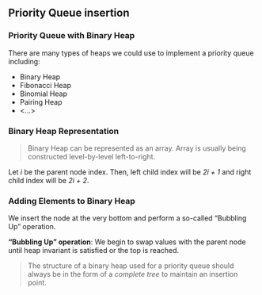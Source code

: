 ## Priority Queue insertion

### Priority Queue with Binary Heap

There are many types of heaps we could use to implement a priority queue including:

* Binary Heap
* Fibonacci Heap
* Binomial Heap
* Pairing Heap
* <…>

### Binary Heap Representation

> Binary Heap can be represented as an array. Array is usually being constructed level-by-level left-to-right.

Let *i* be the parent node index.
Then, left child index will be *2i + 1* and right child index will be *2i + 2*.

### Adding Elements to Binary Heap

We insert the node at the very bottom and perform a so-called “Bubbling Up” operation.

**“Bubbling Up” operation**: We begin to swap values with the parent node until heap invariant is satisfied or the top is reached.

> The structure of a binary heap used for a priority queue should always be in the form of a *complete tree* to maintain an insertion point.

